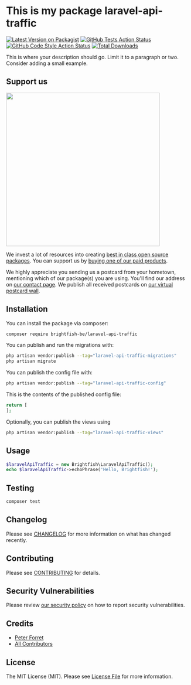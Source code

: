 # This is my package laravel-api-traffic

[![Latest Version on Packagist](https://img.shields.io/packagist/v/brightfish-be/laravel-api-traffic.svg?style=flat-square)](https://packagist.org/packages/brightfish-be/laravel-api-traffic)
[![GitHub Tests Action Status](https://img.shields.io/github/actions/workflow/status/brightfish-be/laravel-api-traffic/run-tests.yml?branch=main&label=tests&style=flat-square)](https://github.com/brightfish-be/laravel-api-traffic/actions?query=workflow%3Arun-tests+branch%3Amain)
[![GitHub Code Style Action Status](https://img.shields.io/github/actions/workflow/status/brightfish-be/laravel-api-traffic/fix-php-code-style-issues.yml?branch=main&label=code%20style&style=flat-square)](https://github.com/brightfish-be/laravel-api-traffic/actions?query=workflow%3A"Fix+PHP+code+style+issues"+branch%3Amain)
[![Total Downloads](https://img.shields.io/packagist/dt/brightfish-be/laravel-api-traffic.svg?style=flat-square)](https://packagist.org/packages/brightfish-be/laravel-api-traffic)

This is where your description should go. Limit it to a paragraph or two. Consider adding a small example.

## Support us

[<img src="https://github-ads.s3.eu-central-1.amazonaws.com/laravel-api-traffic.jpg?t=1" width="419px" />](https://spatie.be/github-ad-click/laravel-api-traffic)

We invest a lot of resources into creating [best in class open source packages](https://spatie.be/open-source). You can support us by [buying one of our paid products](https://spatie.be/open-source/support-us).

We highly appreciate you sending us a postcard from your hometown, mentioning which of our package(s) you are using. You'll find our address on [our contact page](https://spatie.be/about-us). We publish all received postcards on [our virtual postcard wall](https://spatie.be/open-source/postcards).

## Installation

You can install the package via composer:

```bash
composer require brightfish-be/laravel-api-traffic
```

You can publish and run the migrations with:

```bash
php artisan vendor:publish --tag="laravel-api-traffic-migrations"
php artisan migrate
```

You can publish the config file with:

```bash
php artisan vendor:publish --tag="laravel-api-traffic-config"
```

This is the contents of the published config file:

```php
return [
];
```

Optionally, you can publish the views using

```bash
php artisan vendor:publish --tag="laravel-api-traffic-views"
```

## Usage

```php
$laravelApiTraffic = new Brightfish\LaravelApiTraffic();
echo $laravelApiTraffic->echoPhrase('Hello, Brightfish!');
```

## Testing

```bash
composer test
```

## Changelog

Please see [CHANGELOG](CHANGELOG.md) for more information on what has changed recently.

## Contributing

Please see [CONTRIBUTING](CONTRIBUTING.md) for details.

## Security Vulnerabilities

Please review [our security policy](../../security/policy) on how to report security vulnerabilities.

## Credits

- [Peter Forret](https://github.com/brightfish-be)
- [All Contributors](../../contributors)

## License

The MIT License (MIT). Please see [License File](LICENSE.md) for more information.
